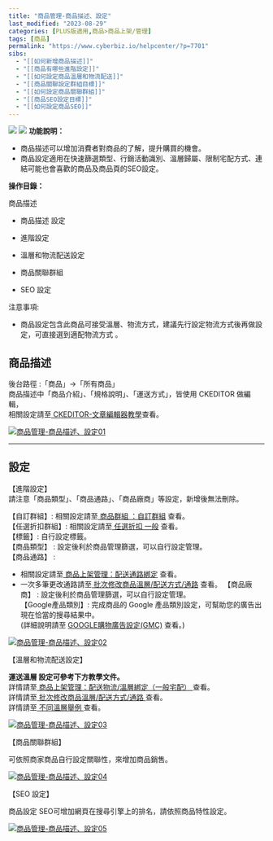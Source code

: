 ```yaml
---
title: "商品管理-商品描述、設定"
last_modified: "2023-08-29"
categories: [PLUS版適用,商品>商品上架/管理]
tags: [商品]
permalink: "https://www.cyberbiz.io/helpcenter/?p=7701"
sibs:
  - "[[如何新增商品描述]]"
  - "[[商品有哪些進階設定]]"
  - "[[如何設定商品溫層和物流配送]]"
  - "[[商品關聯設定群組目標]]"
  - "[[如何設定商品關聯群組]]"
  - "[[商品SEO設定目標]]"
  - "[[如何設定商品SEO]]"
---
```


![](https://www.cyberbiz.io/helpcenter/wp-content/uploads/一般版3.png)
![](https://www.cyberbiz.io/helpcenter/wp-content/uploads/PLUS版3.png)
**功能說明：**

<!-- ![[商品設定目標]] -->

* 商品描述可以增加消費者對商品的了解，提升購買的機會。 
* 商品設定適用在快速篩選類型、行銷活動識別、溫層歸屬、限制宅配方式、連結可能也會喜歡的商品及商品頁的SEO設定。 

**操作目錄：**

商品描述

* 商品描述
設定

* 進階設定
* 溫層和物流配送設定
* 商品關聯群組
* SEO 設定

注意事項:  

* 商品設定包含此商品可接受溫層、物流方式，建議先行設定物流方式後再做設定，可直接選到適配物流方式 。



## 商品描述

<!-- ![[如何新增商品描述]] -->

後台路徑 :「商品」→「所有商品」  
商品描述中「商品介紹」、「規格說明」、「運送方式」，皆使用 CKEDITOR 做編輯，  
相關設定請至[ CKEDITOR-文章編輯器教學](https://www.cyberbiz.io/helpcenter/?p=3938)查看。  

[![商品管理-商品描述、設定01](https://www.cyberbiz.io/support/wp-content/uploads/商品管理-商品描述、設定01.png)](https://www.cyberbiz.io/support/wp-content/uploads/商品管理-商品描述、設定01.png)  


* * *

## 設定

<!-- ![[商品有哪些進階設定]] -->

【進階設定】  
請注意「商品類型」、「商品通路」、「商品廠商」等設定，新增後無法刪除。  

【自訂群組】: 相關設定請至[ 商品群組 ：自訂群組](https://www.cyberbiz.io/helpcenter/?p=1006) 查看。  
【任選折扣群組】: 相關設定請至[ 任選折扣 一般](https://www.cyberbiz.io/helpcenter/?p=1004) 查看。  
【標籤】: 自行設定標籤。  
【商品類型】 : 設定後利於商品管理篩選，可以自行設定管理。  
【商品通路】 :

* 相關設定請至[ 商品上架管理：配送通路綁定](https://www.cyberbiz.io/helpcenter/?p=2249) 查看。
* 一次多筆更改通路請至[ 批次修改商品溫層/配送方式/通路](https://www.cyberbiz.io/helpcenter/?p=2271) 查看。
【商品廠商】 : 設定後利於商品管理篩選，可以自行設定管理。  
【Google產品類別】: 完成商品的 Google 產品類別設定，可幫助您的廣告出現在恰當的搜尋結果中。  
(詳細說明請至 [GOOGLE購物廣告設定(GMC)](https://www.cyberbiz.io/helpcenter/?p=718) 查看。)  

[![商品管理-商品描述、設定02](https://www.cyberbiz.io/support/wp-content/uploads/商品管理-商品描述、設定02.png)](https://www.cyberbiz.io/support/wp-content/uploads/商品管理-商品描述、設定02.png)  

【溫層和物流配送設定】

<!-- ![[如何設定商品溫層和物流配送]] -->

**運送溫層 設定可參考下方教學文件。**  
詳情請至[ 商品上架管理：配送物流/溫層綁定（一般宅配） ](https://www.cyberbiz.io/helpcenter/?p=2221) 查看。  
詳情請至[ 批次修改商品溫層/配送方式/通路 ](https://www.cyberbiz.io/helpcenter/?p=2271) 查看。  
詳情請至[ 不同溫層舉例 ](https://www.cyberbiz.io/helpcenter/?p=2282) 查看。  

[![商品管理-商品描述、設定03](https://www.cyberbiz.io/support/wp-content/uploads/商品管理-商品描述、設定03.png)](https://www.cyberbiz.io/support/wp-content/uploads/商品管理-商品描述、設定03.png)  

【商品關聯群組】  
<!-- ![[商品關聯設定群組目標]] -->
<!-- ![[如何設定商品關聯群組]] -->

可依照商家商品自行設定關聯性，來增加商品銷售。  

[![商品管理-商品描述、設定04](https://www.cyberbiz.io/support/wp-content/uploads/商品管理-商品描述、設定04.png)](https://www.cyberbiz.io/support/wp-content/uploads/商品管理-商品描述、設定04.png)  

【SEO 設定】

<!-- ![[商品SEO設定目標]] -->

<!-- ![[如何設定商品SEO]] -->


商品設定 SEO可增加網頁在搜尋引擎上的排名，請依照商品特性設定。  

[![商品管理-商品描述、設定05](https://www.cyberbiz.io/support/wp-content/uploads/商品管理-商品描述、設定05.png)](https://www.cyberbiz.io/support/wp-content/uploads/商品管理-商品描述、設定05.png)
